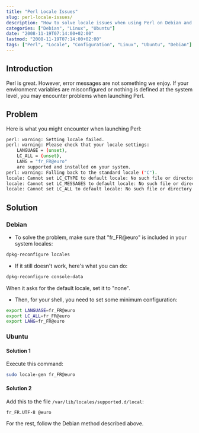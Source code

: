```yaml
---
title: "Perl Locale Issues"
slug: perl-locale-issues/
description: "How to solve locale issues when using Perl on Debian and Ubuntu systems."
categories: ["Debian", "Linux", "Ubuntu"]
date: "2008-11-19T07:14:00+02:00"
lastmod: "2008-11-19T07:14:00+02:00"
tags: ["Perl", "Locale", "Configuration", "Linux", "Ubuntu", "Debian"]
---
```


## Introduction

Perl is great. However, error messages are not something we enjoy. If your environment variables are misconfigured or nothing is defined at the system level, you may encounter problems when launching Perl.

## Problem

Here is what you might encounter when launching Perl:

```bash
perl: warning: Setting locale failed.
perl: warning: Please check that your locale settings:
	LANGUAGE = (unset),
	LC_ALL = (unset),
	LANG = "fr_FR@euro"
    are supported and installed on your system.
perl: warning: Falling back to the standard locale ("C").
locale: Cannot set LC_CTYPE to default locale: No such file or directory
locale: Cannot set LC_MESSAGES to default locale: No such file or directory
locale: Cannot set LC_ALL to default locale: No such file or directory
```

## Solution

### Debian

- To solve the problem, make sure that "fr_FR@euro" is included in your system locales:

```bash
dpkg-reconfigure locales
```

- If it still doesn't work, here's what you can do:

```bash
dpkg-reconfigure console-data
```

When it asks for the default locale, set it to "none".

- Then, for your shell, you need to set some minimum configuration:

```bash
export LANGUAGE=fr_FR@euro
export LC_ALL=fr_FR@euro
export LANG=fr_FR@euro
```

### Ubuntu

#### Solution 1

Execute this command:

```bash
sudo locale-gen fr_FR@euro
```

#### Solution 2

Add this to the file `/var/lib/locales/supported.d/local`:

```bash
fr_FR.UTF-8 @euro
```

For the rest, follow the Debian method described above.
